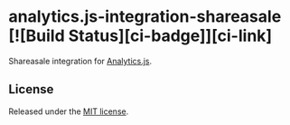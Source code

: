 # analytics.js-integration-shareasale [![Build Status][ci-badge]][ci-link]

Shareasale integration for [Analytics.js][].

## License

Released under the [MIT license](LICENSE).


[Analytics.js]: https://segment.com/docs/libraries/analytics.js/
